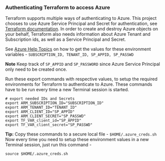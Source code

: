 ### Authenticating Terraform to access Azure

Terraform supports multiple ways of authenticating to Azure. This project chooses to use Azure Service Principal and Secret for authentication, see [Terraform documentation](https://www.terraform.io/docs/providers/azurerm/guides/service_principal_client_secret.html). In order to create and destroy Azure objects on your behalf, Terraform also needs information about Azure Tenant and Subscription ids, as well as a Service Principal and Secret. 

See [Azure Help Topics](./docs/user/AzureHelpTopics.md) on how to get the values for these environment variables - `SUBSCRIPTION_ID, TENANT_ID, SP_APPID, SP_PASSWD`

**Note** Keep track of `SP_APPID` and `SP_PASSWORD` since Azure Service Principal only need to be created once. 

Run these export commands with respective values, to setup the required environments for Terraform to authenticate to Azure. These commands have to be run every time a new Terminal session is started.

```
# export needed IDs and Secrets
export ARM_SUBSCRIPTION_ID="SUBSCRIPTION_ID"
export ARM_TENANT_ID="TENANT_ID"
export ARM_CLIENT_ID="SP_APPID"
export ARM_CLIENT_SECRET="SP_PASSWD"
export TF_VAR_client_id="SP_APPID"
export TF_VAR_client_secret="SP_PASSWD"
```
**Tip:** Copy these commands to a secure local file - `$HOME/.azure_creds.sh` \
Now every time you need to setup these environment values in a new Terminal session, just run this command -
```
source $HOME/.azure_creds.sh
```